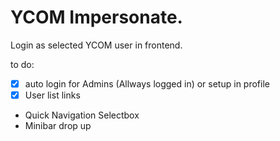 # YCOM Impersonate. 

Login as selected YCOM user in frontend.

to do:

- [x] auto login for Admins (Allways logged in) or setup in profile
- [x] User list links
- Quick Navigation Selectbox
- Minibar drop up
